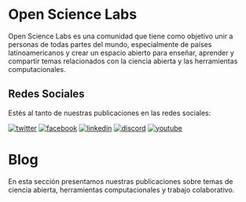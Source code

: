 # Open Science Labs

Open Science Labs es una comunidad que tiene como objetivo unir a personas de todas partes del mundo,
especialmente de países latinoamericanos y crear un espacio abierto para enseñar,
aprender y compartir temas relacionados con la ciencia abierta y las herramientas computacionales. 

## Redes Sociales

Estés al tanto de nuestras publicaciones en las redes sociales:

<!-- keep the networks links here because it is used to generate the image files using jupyter-book -->

[![twitter](./images/networks/twitter.png)](https://twitter.com/opensciencelabs)
[![facebook](./images/networks/facebook.png)](https://www.facebook.com/opensciencelabscommunity)
[![linkedin](./images/networks/linkedin.png)](https://www.linkedin.com/company/open-science-labs)
[![discord](./images/networks/discord.png)](http://discord.opensciencelabs.org)
[![youtube](./images/networks/youtube.png)](http://youtube.opensciencelabs.org)


# Blog

En esta sección presentamos nuestras publicaciones sobre temas de ciencia abierta,
herramientas computacionales y trabajo colaborativo.

<!--content:start--><!--content:end-->


